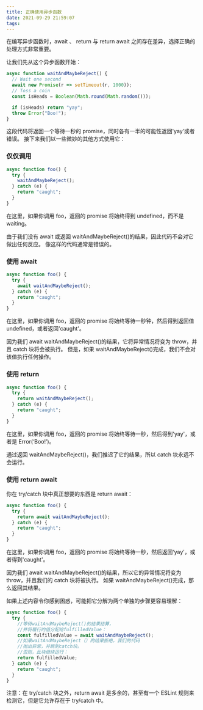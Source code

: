 ```yaml
---
title: 正确使用异步函数
date: 2021-09-29 21:59:07
tags:
---
```


在编写异步函数时，await 、 return 与 return await 之间存在差异，选择正确的处理方式非常重要。

让我们先从这个异步函数开始：

```javascript
async function waitAndMaybeReject() {
  // Wait one second
  await new Promise(r => setTimeout(r, 1000));
  // Toss a coin
  const isHeads = Boolean(Math.round(Math.random()));

  if (isHeads) return "yay";
  throw Error("Boo!");
}
```

这段代码将返回一个等待一秒的 promise，同时各有一半的可能性返回'yay’或者错误。 接下来我们以一些微妙的其他方式使用它：

### 仅仅调用

```javascript
async function foo() {
  try {
    waitAndMaybeReject();
  } catch (e) {
    return "caught";
  }
}
```

在这里，如果你调用 foo，返回的 promise 将始终得到 undefined，而不是 waiting。

由于我们没有 await 或返回 waitAndMaybeReject()的结果，因此代码不会对它做出任何反应。 像这样的代码通常是错误的。

### 使用 await

```javascript
async function foo() {
  try {
    await waitAndMaybeReject();
  } catch (e) {
    return "caught";
  }
}
```

在这里，如果你调用 foo，返回的 promise 将始终等待一秒钟，然后得到返回值 undefined，或者返回'caught'。

因为我们 await waitAndMaybeReject()的结果，它将异常情况将变为 throw，并且 catch 块将会被执行。 但是，如果 waitAndMaybeReject()完成，我们不会对该值执行任何操作。

### 使用 return

```javascript
async function foo() {
  try {
    return waitAndMaybeReject();
  } catch (e) {
    return "caught";
  }
}
```

在这里，如果你调用 foo，返回的 promise 将始终等待一秒，然后得到'yay'，或者是 Error(‘Boo!’)。

通过返回 waitAndMaybeReject()，我们推迟了它的结果，所以 catch 块永远不会运行。

### 使用 return await

你在 try/catch 块中真正想要的东西是 return await：

```javascript
async function foo() {
  try {
    return await waitAndMaybeReject();
  } catch (e) {
    return "caught";
  }
}
```

在这里，如果你调用 foo，返回的 promise 将始终等待一秒，然后返回‘yay'，或者得到'caught'。

因为我们 await waitAndMaybeReject()的结果，所以它的异常情况将变为 throw，并且我们的 catch 块将被执行。 如果 waitAndMaybeReject()完成，那么返回其结果。

如果上述内容令你感到困惑，可能把它分解为两个单独的步骤更容易理解：

```javascript
async function foo() {
  try {
    //等待waitAndMaybeReject()的结果结算，
    //并将履行的值分配给fulfilledValue：
    const fulfilledValue = await waitAndMaybeReject();
    //如果waitAndMaybeReject（）的结果拒绝，我们的代码
    //抛出异常，并跳到catch块。
    //否则，此块继续运行：
    return fulfilledValue;
  } catch (e) {
    return "caught";
  }
}
```

注意：在 try/catch 块之外，return await 是多余的，甚至有一个 ESLint 规则来检测它，但是它允许存在于 try/catch 中。
